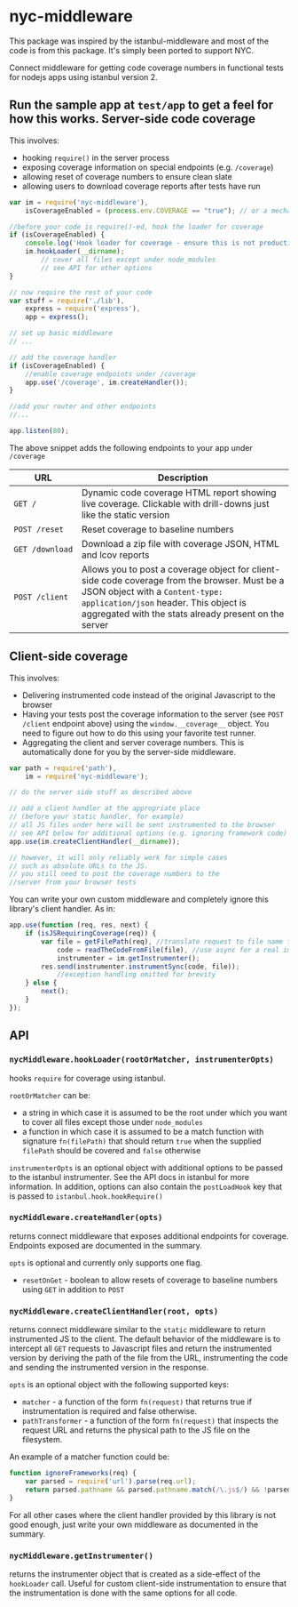 nyc-middleware
===================

This package was inspired by the istanbul-middleware and most of the code is from this package. It's simply been ported to support NYC.

Connect middleware for getting code coverage numbers in functional tests for nodejs apps using istanbul version 2.

Run the sample app at `test/app` to get a feel for how this works.
Server-side code coverage
-------------------------

This involves:

* hooking `require()` in the server process
* exposing coverage information on special endpoints (e.g. `/coverage`)
* allowing reset of coverage numbers to ensure clean slate
* allowing users to download coverage reports after tests have run

```javascript
var im = require('nyc-middleware'),
    isCoverageEnabled = (process.env.COVERAGE == "true"); // or a mechanism of your choice

//before your code is require()-ed, hook the loader for coverage
if (isCoverageEnabled) {
    console.log('Hook loader for coverage - ensure this is not production!');
    im.hookLoader(__dirname);
        // cover all files except under node_modules
        // see API for other options
}

// now require the rest of your code
var stuff = require('./lib'),
    express = require('express'),
    app = express();

// set up basic middleware
// ...

// add the coverage handler
if (isCoverageEnabled) {
    //enable coverage endpoints under /coverage
    app.use('/coverage', im.createHandler());
}

//add your router and other endpoints
//...

app.listen(80);
```

The above snippet adds the following endpoints to your app under `/coverage`

<table>
<thead>
    <tr>
        <th>URL</th>
        <th>Description</th>
    </tr>
</thead>
<tbody>
    <tr>
        <td><code>GET&nbsp;/</code></td>
        <td>
            Dynamic code coverage HTML report showing live coverage.
            Clickable  with drill-downs just like the static version
        </td>
    </tr>
    <tr>
        <td><code>POST&nbsp;/reset</code></td>
        <td>Reset coverage to baseline numbers</td>
    </tr>
    <tr>
        <td><code>GET&nbsp;/download</code></td>
        <td>Download a zip file with coverage JSON, HTML and lcov reports</td>
    </tr>
    <tr>
        <td><code>POST&nbsp;/client</code></td>
        <td>
            Allows you to post a coverage object for client-side code coverage from the browser.
            Must be a JSON object with a <code>Content-type: application/json</code> header.
            This object is aggregated with the stats already present on the server
        </td>
    </tr>
</tbody>
</table>

Client-side coverage
--------------------

This involves:

* Delivering instrumented code instead of the original Javascript to the browser
* Having your tests post the coverage information to the server (see `POST /client` endpoint above)
using the `window.__coverage__` object. You need to figure out how to do this using your favorite test runner.
* Aggregating the client and server coverage numbers. This is automatically done for you by the server-side middleware.


```javascript
var path = require('path'),
    im = require('nyc-middleware');

// do the server side stuff as described above

// add a client handler at the appropriate place
// (before your static handler, for example)
// all JS files under here will be sent instrumented to the browser
// see API below for additional options (e.g. ignoring framework code)
app.use(im.createClientHandler(__dirname));

// however, it will only reliably work for simple cases
// such as absolute URLs to the JS.
// you still need to post the coverage numbers to the
//server from your browser tests
```

You can write your own custom middleware and completely ignore this library's client handler. As in:

```javascript
app.use(function (req, res, next) {
    if (isJSRequiringCoverage(req)) {
        var file = getFilePath(req), //translate request to file name to be delivered
            code = readTheCodeFromFile(file), //use async for a real implementation
            instrumenter = im.getInstrumenter();
        res.send(instrumenter.instrumentSync(code, file));
            //exception handling omitted for brevity
    } else {
        next();
    }
});
```

API
---

### `nycMiddleware.hookLoader(rootOrMatcher, instrumenterOpts)`

hooks `require` for coverage using istanbul.

`rootOrMatcher` can be:

* a string in which case it is assumed to be the root under which you want to cover all files except those under `node_modules`
* a function in which case it is assumed to be a match function with signature `fn(filePath)`
that should return `true` when the supplied `filePath` should be covered and `false` otherwise

`instrumenterOpts` is an optional object with additional options to be passed to the istanbul instrumenter. See the
API docs in istanbul for more information. In addition, options can also contain the `postLoadHook` key that is
passed to `istanbul.hook.hookRequire()`


### `nycMiddleware.createHandler(opts)`

returns connect middleware that exposes additional endpoints for coverage. Endpoints exposed are documented in the summary.

`opts` is optional and currently only supports one flag.

* `resetOnGet` - boolean to allow resets of coverage to baseline numbers using `GET` in addition to `POST`

### `nycMiddleware.createClientHandler(root, opts)`

returns connect middleware similar to the `static` middleware to return instrumented JS to the client.
The default behavior of the middleware is to intercept all `GET` requests to Javascript files and return the
instrumented version by deriving the path of the file from the URL, instrumenting the code and sending the
instrumented version in the response.

`opts` is an optional object with the following supported keys:

* `matcher` - a function of the form `fn(request)` that returns true if instrumentation
is required and false otherwise.
* `pathTransformer` - a function of the form `fn(request)` that inspects the request URL
and returns the physical path to the JS file on the filesystem.

An example of a matcher function could be:

```javascript
function ignoreFrameworks(req) {
    var parsed = require('url').parse(req.url);
    return parsed.pathname && parsed.pathname.match(/\.js$/) && !parsed.pathname.match(/jquery/);
}
```

For all other cases where the client handler provided by this library is not good enough, just write your own
middleware as documented in the summary.

### `nycMiddleware.getInstrumenter()`

returns the instrumenter object that is created as a side-effect of the `hookLoader` call. Useful for custom
client-side instrumentation to ensure that the instrumentation is done with the same options for all code.



